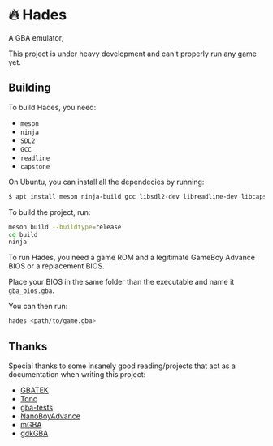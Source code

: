 # :fire: Hades

A GBA emulator,

This project is under heavy development and can't properly run any game yet.

## Building

To build Hades, you need:
  - `meson`
  - `ninja`
  - `SDL2`
  - `GCC`
  - `readline`
  - `capstone`

On Ubuntu, you can install all the dependecies by running:

```bash
$ apt install meson ninja-build gcc libsdl2-dev libreadline-dev libcapstone-dev
```

To build the project, run:

```bash
meson build --buildtype=release
cd build
ninja
```

To run Hades, you need a game ROM and a legitimate GameBoy Advance BIOS or a replacement BIOS.

Place your BIOS in the same folder than the executable and name it `gba_bios.gba`.

You can then run:

```bash
hades <path/to/game.gba>
```

## Thanks

Special thanks to some insanely good reading/projects that act as a documentation when writing this project:

  - [GBATEK](https://problemkaputt.de/gbatek.htm)
  - [Tonc](https://www.coranac.com/tonc/text/toc.htm)
  - [gba-tests](https://github.com/jsmolka/gba-tests)
  - [NanoBoyAdvance](https://github.com/fleroviux/NanoBoyAdvance/)
  - [mGBA](https://mgba.io/)
  - [gdkGBA](https://github.com/gdkchan/gdkGBA/)
